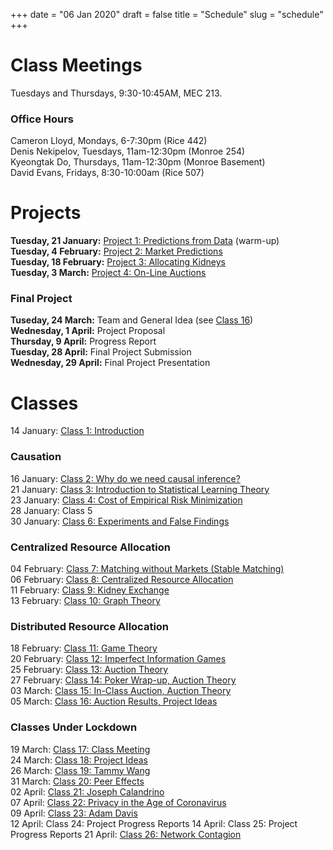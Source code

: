 +++
date = "06 Jan 2020"
draft = false
title = "Schedule"
slug = "schedule"
+++

# Class Meetings

Tuesdays and Thursdays, 9:30-10:45AM, MEC 213.

### Office Hours

Cameron Lloyd, Mondays, 6-7:30pm (Rice 442)  
Denis Nekipelov, Tuesdays, 11am-12:30pm (Monroe 254)  
Kyeongtak Do, Thursdays, 11am-12:30pm (Monroe Basement)  
David Evans, Fridays, 8:30-10:00am (Rice 507)


# Projects

**Tuesday, 21 January:** [Project 1: Predictions from Data](/project1) (warm-up)  
**Tuesday, 4 February:** [Project 2: Market Predictions](/project2)  
**Tuesday, 18 February:** [Project 3: Allocating Kidneys](/project3)  
**Tuesday, 3 March:** [Project 4: On-Line Auctions](/project4)

### Final Project

**Tuseday, 24 March:** Team and General Idea (see [Class 16](/class16))  
**Wednesday, 1 April:** Project Proposal  
**Thursday, 9 April:** Progress Report  
**Tuesday, 28 April:** Final Project Submission  
**Wednesday, 29 April:** Final Project Presentation  

# Classes

14 January: [Class 1: Introduction](/class1)  

### Causation

16 January: [Class 2: Why do we need causal inference?](/class2)  
21 January: [Class 3: Introduction to Statistical Learning Theory](/class3)  
23 January: [Class 4: Cost of Empirical Risk Minimization](/class4)  
28 January: Class 5  
30 January: [Class 6: Experiments and False Findings](/class6)  

### Centralized Resource Allocation 

04 February: [Class 7: Matching without Markets (Stable Matching)](/class7)  
06 February: [Class 8: Centralized Resource Allocation](/class8)  
11 February: [Class 9: Kidney Exchange](/class9)  
13 February: [Class 10: Graph Theory](/class10)  

### Distributed Resource Allocation 

18 February: [Class 11: Game Theory](/class11)  
20 February: [Class 12: Imperfect Information Games](/class12)  
25 February: [Class 13: Auction Theory](/class13)  
27 February: [Class 14: Poker Wrap-up, Auction Theory](/class14)  
03 March: [Class 15: In-Class Auction, Auction Theory](/class15)  
05 March: [Class 16: Auction Results, Project Ideas](/class16)  

### Classes Under Lockdown

19 March: [Class 17: Class Meeting](/class17)  
24 March: [Class 18: Project Ideas](/class18)  
26 March: [Class 19: Tammy Wang](/class19)  
31 March: [Class 20: Peer Effects](/class20)  
02 April: [Class 21: Joseph Calandrino](/class21)  
07 April: [Class 22: Privacy in the Age of Coronavirus](/class22)  
09 April: [Class 23: Adam Davis](/class23)  
12 April: Class 24: Project Progress Reports
14 April: Class 25: Project Progress Reports
21 April: [Class 26: Network Contagion](/class26)

